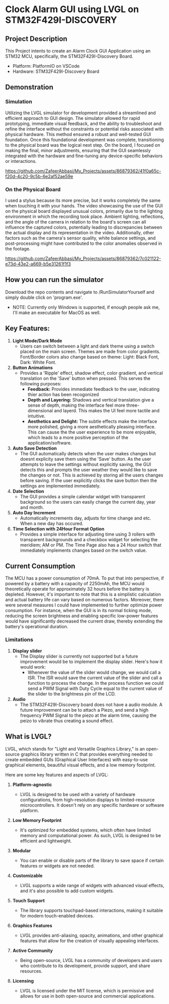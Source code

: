 # Clock Alarm GUI using LVGL on STM32F429I-DISCOVERY 

## Project Description
This Project intents to create an Alarm Clock GUI Application using an STM32 MCU, specifically, the STM32F429I-Discovery Board. 

- Platform: PlatformIO on VSCode
- Hardware: STM32F429I-Discovery Board

## Demonstration

### Simulation
Utilizing the LVGL simulator for development provided a streamlined and efficient approach to GUI design. The simulator allowed for rapid prototyping, immediate visual feedback, and the ability to troubleshoot and refine the interface without the constraints or potential risks associated with physical hardware. This method ensured a robust and well-tested GUI foundation. Once this foundational development was complete, transitioning to the physical board was the logical next step. On the board, I focused on making the final, minor adjustments, ensuring that the GUI seamlessly integrated with the hardware and fine-tuning any device-specific behaviors or interactions. 

https://github.com/ZafeerAbbasi/My_Projects/assets/86879362/41f0a65c-f20d-4c20-9c5b-6e2af52ae59e

### On the Physical Board
I used a stylus because its more precise, but it works completely the same when touching it with your hands.
The video showcasing the use of the GUI on the physical board displayed unusual colors, primarily due to the lighting environment in which the recording took place. Ambient lighting, reflections, and the angle of the camera in relation to the board's screen can all influence the captured colors, potentially leading to discrepancies between the actual display and its representation in the video. Additionally, other factors such as the camera's sensor quality, white balance settings, and post-processing might have contributed to the color anomalies observed in the footage.

https://github.com/ZafeerAbbasi/My_Projects/assets/86879362/7c021122-e73d-43e2-a669-b5e31261f1f3

## How you can run the simulator
Download the repo contents and navigate to /RunSimulatorYourself and simply double click on 'program.exe'. 
- NOTE: Currently only Windows is supported, if enough people ask me, I'll make an executable for MacOS as well.

## Key Features:
1. **Light Mode/Dark Mode**
    -  Users can switch between a light and dark theme using a switch placed on the main screen. Themes are made from color gradients. Font/Border colors also change based on theme: Light: Black Font, Dark: White Font.
2. **Button Animations**
    - Provides a 'Ripple' effect, shadow effect, color gradient, and vertical translation on the 'Save' button when pressed. This serves the following purposes:
        - **Feedback:** Provides immediate feedback to the user, indicating thier action has been recogonized
        - **Depth and Layering:** Shadows and vertical translation give a sense of depth, making the interface feel more three-dimensional and layerd. This makes the UI feel more tactile and intuitive.
        - **Aesthetics and Delight:** The subtle effects make the interface more polished, giving a more aesthetically pleasing interface. This can cause the the user experience to be more enjoyable, which leads to a more positive perception of the application/software.
3. **Auto Save Detection**
    - The GUI automatically detects when the user makes changes but doesnt explicity save them using the 'Save' button. As the user attempts to leave the settings without explicitly saving, the GUI detects this and prompts the user weather they would like to save the changes or not. This is achieved by storing all the users changes before saving. If the user explicitly clicks the save button then the settings are implemented immediately. 
4. **Date Selection**
    - The GUI provides a simple calendar widget with transparent background so the users can easily change the current day, year and month.
5. **Auto Day Increment**
    - Automatically increments day, adjusts for time change and etc. When a new day has occured.
6. **Time Selection with 24Hour Format Option**
    - Provides a simple interface for adjusting time using 3 rollers with transparent backgrounds and a checkbox widget for selecting the meridiem; AM or PM. The Time Page also has a 24 Hour switch that immediately implements changes based on the switch value.

## Current Consumption
The MCU has a power consumption of 70mA. To put that into perspective, if powered by a battery with a capacity of 2250mAh, the MCU would theoretically operate for approximately 32 hours before the battery is depleted. However, it's important to note that this is a simplistic calculation and actual battery life can vary based on numerous factors. Moreover, there were several measures I could have implemented to further optimize power consumption. For instance, when the GUI is in its normal ticking mode, reducing the screen brightness and enabling specific low-power features would have significantly decreased the current draw, thereby extending the battery's operational duration.

### Limitations
1. **Display slider**
    - The Display slider is currently not supported but a future improvement would be to implement the display slider.
    Here's how it would work: 
        - Whenever the value of the slider would change, we would call a ISR. The ISR would save the current value of the slider and call a function to process the change. In the process function we could send a PWM Signal with Duty Cycle equal to the current value of the slider to the brightness pin of the LCD.
2. **Audio**
    - The STM32F429I-Discovery board does not have a audio module. A future improvement can be to attach a Piezo, and send a high frequency PWM Signal to the piezo at the alarm time, causing the peizo to vibrate thus creating a sound effect. 

## What is LVGL?
LVGL, which stands for "Light and Versatile Graphics Library," is an open-source graphics library written in C that provides everything needed to create embedded GUIs (Graphical User Interfaces) with easy-to-use graphical elements, beautiful visual effects, and a low memory footprint.

Here are some key features and aspects of LVGL:

1. **Platform-agnostic**
    - LVGL is designed to be used with a variety of hardware configurations, from high-resolution displays to limited-resource microcontrollers. It doesn't rely on any specific hardware or software platform.

2. **Low Memory Footprint** 
    - It's optimized for embedded systems, which often have limited memory and computational power. As such, LVGL is designed to be efficient and lightweight.

3. **Modular**
    - You can enable or disable parts of the library to save space if certain features or widgets are not needed.

4. **Customizable**  
    - LVGL supports a wide range of widgets with advanced visual effects, and it's also possible to add custom widgets.

5. **Touch Support** 
    - The library supports touchpad-based interactions, making it suitable for modern touch-enabled devices.

6. **Graphics Features**
    - LVGL provides anti-aliasing, opacity, animations, and other graphical features that allow for the creation of visually appealing interfaces.

7. **Active Community** 
    - Being open-source, LVGL has a community of developers and users who contribute to its development, provide support, and share resources.

8. **Licensing**
    - LVGL is licensed under the MIT license, which is permissive and allows for use in both open-source and commercial applications.
